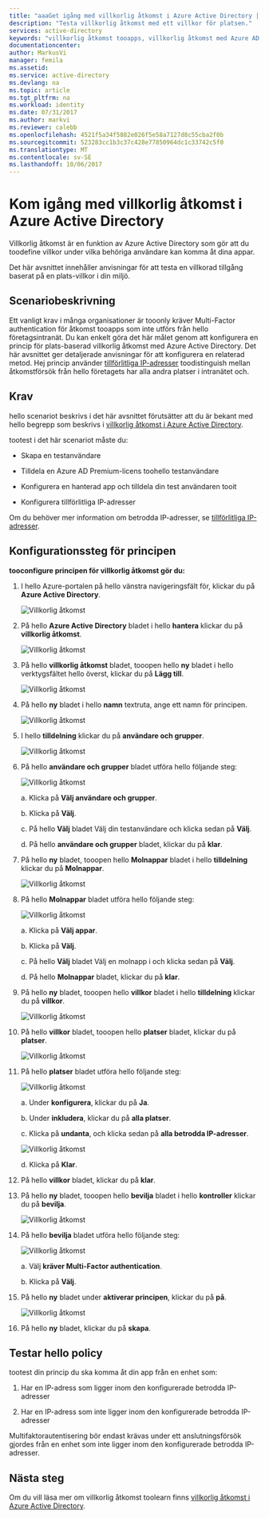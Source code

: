 ```yaml
---
title: "aaaGet igång med villkorlig åtkomst i Azure Active Directory | Microsoft Docs"
description: "Testa villkorlig åtkomst med ett villkor för platsen."
services: active-directory
keywords: "villkorlig åtkomst tooapps, villkorlig åtkomst med Azure AD, säker åtkomst toocompany resurser, principer för villkorlig åtkomst"
documentationcenter: 
author: MarkusVi
manager: femila
ms.assetid: 
ms.service: active-directory
ms.devlang: na
ms.topic: article
ms.tgt_pltfrm: na
ms.workload: identity
ms.date: 07/31/2017
ms.author: markvi
ms.reviewer: calebb
ms.openlocfilehash: 4521f5a34f5882e026f5e58a7127d8c55cba2f0b
ms.sourcegitcommit: 523283cc1b3c37c428e77850964dc1c33742c5f0
ms.translationtype: MT
ms.contentlocale: sv-SE
ms.lasthandoff: 10/06/2017
---
```

# <a name="get-started-with-conditional-access-in-azure-active-directory"></a>Kom igång med villkorlig åtkomst i Azure Active Directory

Villkorlig åtkomst är en funktion av Azure Active Directory som gör att du toodefine villkor under vilka behöriga användare kan komma åt dina appar. 

Det här avsnittet innehåller anvisningar för att testa en villkorad tillgång baserat på en plats-villkor i din miljö.  


## <a name="scenario-description"></a>Scenariobeskrivning

Ett vanligt krav i många organisationer är tooonly kräver Multi-Factor authentication för åtkomst tooapps som inte utförs från hello företagsintranät. Du kan enkelt göra det här målet genom att konfigurera en princip för plats-baserad villkorlig åtkomst med Azure Active Directory. Det här avsnittet ger detaljerade anvisningar för att konfigurera en relaterad metod. Hej princip använder [tillförlitliga IP-adresser](../multi-factor-authentication/multi-factor-authentication-whats-next.md#trusted-ips) toodistinguish mellan åtkomstförsök från hello företagets har alla andra platser i intranätet och.


## <a name="prerequisites"></a>Krav

hello scenariot beskrivs i det här avsnittet förutsätter att du är bekant med hello begrepp som beskrivs i [villkorlig åtkomst i Azure Active Directory](active-directory-conditional-access-azure-portal.md).

tootest i det här scenariot måste du:

- Skapa en testanvändare 

- Tilldela en Azure AD Premium-licens toohello testanvändare

- Konfigurera en hanterad app och tilldela din test användaren tooit

- Konfigurera tillförlitliga IP-adresser

Om du behöver mer information om betrodda IP-adresser, se [tillförlitliga IP-adresser](../multi-factor-authentication/multi-factor-authentication-whats-next.md#trusted-ips).


## <a name="policy-configuration-steps"></a>Konfigurationssteg för principen

**tooconfigure principen för villkorlig åtkomst gör du:**

1. I hello Azure-portalen på hello vänstra navigeringsfält för, klickar du på **Azure Active Directory**. 

    ![Villkorlig åtkomst](./media/active-directory-conditional-access-azure-portal-get-started/01.png)

2. På hello **Azure Active Directory** bladet i hello **hantera** klickar du på **villkorlig åtkomst**.

    ![Villkorlig åtkomst](./media/active-directory-conditional-access-azure-portal-get-started/02.png)
 
3. På hello **villkorlig åtkomst** bladet, tooopen hello **ny** bladet i hello verktygsfältet hello överst, klickar du på **Lägg till**.

    ![Villkorlig åtkomst](./media/active-directory-conditional-access-azure-portal-get-started/03.png)

4. På hello **ny** bladet i hello **namn** textruta, ange ett namn för principen.

    ![Villkorlig åtkomst](./media/active-directory-conditional-access-azure-portal-get-started/04.png)

5. I hello **tilldelning** klickar du på **användare och grupper**.

    ![Villkorlig åtkomst](./media/active-directory-conditional-access-azure-portal-get-started/05.png)

6. På hello **användare och grupper** bladet utföra hello följande steg:

    ![Villkorlig åtkomst](./media/active-directory-conditional-access-azure-portal-get-started/06.png)

    a. Klicka på **Välj användare och grupper**.

    b. Klicka på **Välj**.

    c. På hello **Välj** bladet Välj din testanvändare och klicka sedan på **Välj**.

    d. På hello **användare och grupper** bladet, klickar du på **klar**.

7. På hello **ny** bladet, tooopen hello **Molnappar** bladet i hello **tilldelning** klickar du på **Molnappar**.

    ![Villkorlig åtkomst](./media/active-directory-conditional-access-azure-portal-get-started/07.png)

8. På hello **Molnappar** bladet utföra hello följande steg:

    ![Villkorlig åtkomst](./media/active-directory-conditional-access-azure-portal-get-started/08.png)

    a. Klicka på **Välj appar**.

    b. Klicka på **Välj**.

    c. På hello **Välj** bladet Välj en molnapp i och klicka sedan på **Välj**.

    d. På hello **Molnappar** bladet, klickar du på **klar**.

9. På hello **ny** bladet, tooopen hello **villkor** bladet i hello **tilldelning** klickar du på **villkor**.

    ![Villkorlig åtkomst](./media/active-directory-conditional-access-azure-portal-get-started/09.png)

10. På hello **villkor** bladet, tooopen hello **platser** bladet, klickar du på **platser**.

    ![Villkorlig åtkomst](./media/active-directory-conditional-access-azure-portal-get-started/10.png)

11. På hello **platser** bladet utföra hello följande steg:

    ![Villkorlig åtkomst](./media/active-directory-conditional-access-azure-portal-get-started/11.png)

    a. Under **konfigurera**, klickar du på **Ja**.

    b. Under **inkludera**, klickar du på **alla platser**.

    c. Klicka på **undanta**, och klicka sedan på **alla betrodda IP-adresser**.

    ![Villkorlig åtkomst](./media/active-directory-conditional-access-azure-portal-get-started/12.png)

    d. Klicka på **Klar**.

12. På hello **villkor** bladet, klickar du på **klar**.

13. På hello **ny** bladet, tooopen hello **bevilja** bladet i hello **kontroller** klickar du på **bevilja**.

    ![Villkorlig åtkomst](./media/active-directory-conditional-access-azure-portal-get-started/13.png)

14. På hello **bevilja** bladet utföra hello följande steg:

    ![Villkorlig åtkomst](./media/active-directory-conditional-access-azure-portal-get-started/14.png)

    a. Välj **kräver Multi-Factor authentication**.

    b. Klicka på **Välj**.

15. På hello **ny** bladet under **aktiverar principen**, klickar du på **på**.

    ![Villkorlig åtkomst](./media/active-directory-conditional-access-azure-portal-get-started/15.png)

16. På hello **ny** bladet, klickar du på **skapa**.


## <a name="testing-hello-policy"></a>Testar hello policy

tootest din princip du ska komma åt din app från en enhet som: 

1. Har en IP-adress som ligger inom den konfigurerade betrodda IP-adresser 

1. Har en IP-adress som inte ligger inom den konfigurerade betrodda IP-adresser

Multifaktorautentisering bör endast krävas under ett anslutningsförsök gjordes från en enhet som inte ligger inom den konfigurerade betrodda IP-adresser. 


## <a name="next-steps"></a>Nästa steg

Om du vill läsa mer om villkorlig åtkomst toolearn finns [villkorlig åtkomst i Azure Active Directory](active-directory-conditional-access-azure-portal.md).

